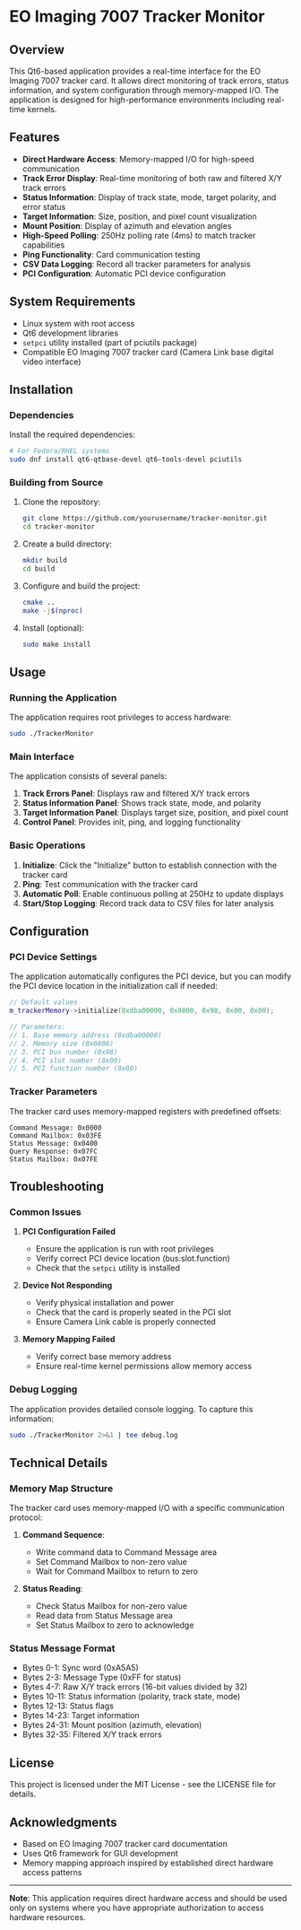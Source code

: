 # EO Imaging 7007 Tracker Monitor

## Overview

This Qt6-based application provides a real-time interface for the EO Imaging 7007 tracker card. It allows direct monitoring of track errors, status information, and system configuration through memory-mapped I/O. The application is designed for high-performance environments including real-time kernels.

## Features

- **Direct Hardware Access**: Memory-mapped I/O for high-speed communication
- **Track Error Display**: Real-time monitoring of both raw and filtered X/Y track errors
- **Status Information**: Display of track state, mode, target polarity, and error status
- **Target Information**: Size, position, and pixel count visualization
- **Mount Position**: Display of azimuth and elevation angles
- **High-Speed Polling**: 250Hz polling rate (4ms) to match tracker capabilities
- **Ping Functionality**: Card communication testing
- **CSV Data Logging**: Record all tracker parameters for analysis
- **PCI Configuration**: Automatic PCI device configuration

## System Requirements

- Linux system with root access
- Qt6 development libraries
- `setpci` utility installed (part of pciutils package)
- Compatible EO Imaging 7007 tracker card (Camera Link base digital video interface)

## Installation

### Dependencies

Install the required dependencies:

```bash
# For Fedora/RHEL systems
sudo dnf install qt6-qtbase-devel qt6-tools-devel pciutils
```

### Building from Source

1. Clone the repository:
   ```bash
   git clone https://github.com/yourusername/tracker-monitor.git
   cd tracker-monitor
   ```

2. Create a build directory:
   ```bash
   mkdir build
   cd build
   ```

3. Configure and build the project:
   ```bash
   cmake ..
   make -j$(nproc)
   ```

4. Install (optional):
   ```bash
   sudo make install
   ```

## Usage

### Running the Application

The application requires root privileges to access hardware:

```bash
sudo ./TrackerMonitor
```

### Main Interface

The application consists of several panels:

1. **Track Errors Panel**: Displays raw and filtered X/Y track errors
2. **Status Information Panel**: Shows track state, mode, and polarity
3. **Target Information Panel**: Displays target size, position, and pixel count
4. **Control Panel**: Provides init, ping, and logging functionality

### Basic Operations

1. **Initialize**: Click the "Initialize" button to establish connection with the tracker card
2. **Ping**: Test communication with the tracker card
3. **Automatic Poll**: Enable continuous polling at 250Hz to update displays
4. **Start/Stop Logging**: Record track data to CSV files for later analysis

## Configuration

### PCI Device Settings

The application automatically configures the PCI device, but you can modify the PCI device location in the initialization call if needed:

```cpp
// Default values
m_trackerMemory->initialize(0xdba00000, 0x0800, 0x98, 0x00, 0x00);

// Parameters:
// 1. Base memory address (0xdba00000)
// 2. Memory size (0x0800)
// 3. PCI bus number (0x98)
// 4. PCI slot number (0x00)
// 5. PCI function number (0x00)
```

### Tracker Parameters

The tracker card uses memory-mapped registers with predefined offsets:

```
Command Message: 0x0000
Command Mailbox: 0x03FE
Status Message: 0x0400
Query Response: 0x07FC
Status Mailbox: 0x07FE
```

## Troubleshooting

### Common Issues

1. **PCI Configuration Failed**
   - Ensure the application is run with root privileges
   - Verify correct PCI device location (bus:slot.function)
   - Check that the `setpci` utility is installed

2. **Device Not Responding**
   - Verify physical installation and power
   - Check that the card is properly seated in the PCI slot
   - Ensure Camera Link cable is properly connected

3. **Memory Mapping Failed**
   - Verify correct base memory address
   - Ensure real-time kernel permissions allow memory access

### Debug Logging

The application provides detailed console logging. To capture this information:

```bash
sudo ./TrackerMonitor 2>&1 | tee debug.log
```

## Technical Details

### Memory Map Structure

The tracker card uses memory-mapped I/O with a specific communication protocol:

1. **Command Sequence**:
   - Write command data to Command Message area
   - Set Command Mailbox to non-zero value
   - Wait for Command Mailbox to return to zero

2. **Status Reading**:
   - Check Status Mailbox for non-zero value
   - Read data from Status Message area
   - Set Status Mailbox to zero to acknowledge

### Status Message Format

- Bytes 0-1: Sync word (0xA5A5)
- Bytes 2-3: Message Type (0xFF for status)
- Bytes 4-7: Raw X/Y track errors (16-bit values divided by 32)
- Bytes 10-11: Status information (polarity, track state, mode)
- Bytes 12-13: Status flags
- Bytes 14-23: Target information
- Bytes 24-31: Mount position (azimuth, elevation)
- Bytes 32-35: Filtered X/Y track errors

## License

This project is licensed under the MIT License - see the LICENSE file for details.

## Acknowledgments

- Based on EO Imaging 7007 tracker card documentation
- Uses Qt6 framework for GUI development
- Memory mapping approach inspired by established direct hardware access patterns

---

**Note**: This application requires direct hardware access and should be used only on systems where you have appropriate authorization to access hardware resources.